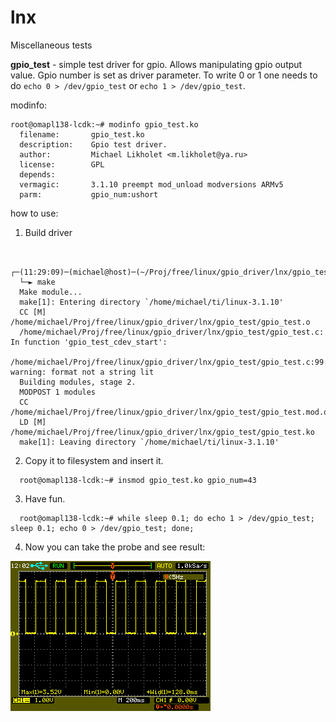 lnx
===

Miscellaneous tests

__gpio_test__ - simple test driver for gpio. Allows manipulating gpio output value. Gpio number is set as driver parameter. To write 0 or 1 one needs to do `echo 0 > /dev/gpio_test` or `echo 1 > /dev/gpio_test`.

modinfo:

```
root@omapl138-lcdk:~# modinfo gpio_test.ko
  filename:       gpio_test.ko
  description:    Gpio test driver.
  author:         Michael Likholet <m.likholet@ya.ru>
  license:        GPL
  depends:        
  vermagic:       3.1.10 preempt mod_unload modversions ARMv5 
  parm:           gpio_num:ushort
```
how to use:

1. Build driver
  ```

    ┌─(11:29:09)─(michael@host)─(~/Proj/free/linux/gpio_driver/lnx/gpio_test)
    └─► make
    Make module...                                                                                            
    make[1]: Entering directory `/home/michael/ti/linux-3.1.10'                                               
    CC [M]  /home/michael/Proj/free/linux/gpio_driver/lnx/gpio_test/gpio_test.o                             
    /home/michael/Proj/free/linux/gpio_driver/lnx/gpio_test/gpio_test.c: In function 'gpio_test_cdev_start':  
    /home/michael/Proj/free/linux/gpio_driver/lnx/gpio_test/gpio_test.c:99:2: warning: format not a string lit
    Building modules, stage 2.                                                                              
    MODPOST 1 modules                                                                                       
    CC      /home/michael/Proj/free/linux/gpio_driver/lnx/gpio_test/gpio_test.mod.o                         
    LD [M]  /home/michael/Proj/free/linux/gpio_driver/lnx/gpio_test/gpio_test.ko                            
    make[1]: Leaving directory `/home/michael/ti/linux-3.1.10'
  ```
2. Copy it to filesystem and insert it.
  ```
    root@omapl138-lcdk:~# insmod gpio_test.ko gpio_num=43
  ```

3. Have fun.
  ```
    root@omapl138-lcdk:~# while sleep 0.1; do echo 1 > /dev/gpio_test; sleep 0.1; echo 0 > /dev/gpio_test; done;
  ```
4. Now you can take the probe and see result:

  ![result](gpio_test/scope.png "oscilloscope")
